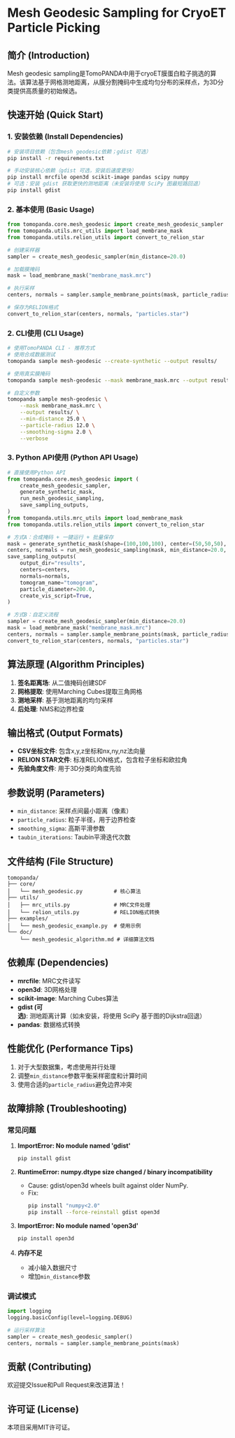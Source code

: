 # Mesh Geodesic Sampling for CryoET Particle Picking

## 简介 (Introduction)

Mesh geodesic sampling是TomoPANDA中用于cryoET膜蛋白粒子挑选的算法。该算法基于网格测地距离，从膜分割掩码中生成均匀分布的采样点，为3D分类提供高质量的初始候选。

## 快速开始 (Quick Start)

### 1. 安装依赖 (Install Dependencies)

```bash
# 安装项目依赖（包含mesh geodesic依赖；gdist 可选）
pip install -r requirements.txt

# 手动安装核心依赖（gdist 可选，安装后速度更快）
pip install mrcfile open3d scikit-image pandas scipy numpy
# 可选：安装 gdist 获取更快的测地距离（未安装将使用 SciPy 图最短路回退）
pip install gdist
```

### 2. 基本使用 (Basic Usage)

```python
from tomopanda.core.mesh_geodesic import create_mesh_geodesic_sampler
from tomopanda.utils.mrc_utils import load_membrane_mask
from tomopanda.utils.relion_utils import convert_to_relion_star

# 创建采样器
sampler = create_mesh_geodesic_sampler(min_distance=20.0)

# 加载膜掩码
mask = load_membrane_mask("membrane_mask.mrc")

# 执行采样
centers, normals = sampler.sample_membrane_points(mask, particle_radius=10.0)

# 保存为RELION格式
convert_to_relion_star(centers, normals, "particles.star")
```

### 2. CLI使用 (CLI Usage)

```bash
# 使用TomoPANDA CLI - 推荐方式
# 使用合成数据测试
tomopanda sample mesh-geodesic --create-synthetic --output results/

# 使用真实膜掩码
tomopanda sample mesh-geodesic --mask membrane_mask.mrc --output results/

# 自定义参数
tomopanda sample mesh-geodesic \
    --mask membrane_mask.mrc \
    --output results/ \
    --min-distance 25.0 \
    --particle-radius 12.0 \
    --smoothing-sigma 2.0 \
    --verbose
```

### 3. Python API使用 (Python API Usage)

```python
# 直接使用Python API
from tomopanda.core.mesh_geodesic import (
    create_mesh_geodesic_sampler,
    generate_synthetic_mask,
    run_mesh_geodesic_sampling,
    save_sampling_outputs,
)
from tomopanda.utils.mrc_utils import load_membrane_mask
from tomopanda.utils.relion_utils import convert_to_relion_star

# 方式A：合成掩码 + 一键运行 + 批量保存
mask = generate_synthetic_mask(shape=(100,100,100), center=(50,50,50), radius=30)
centers, normals = run_mesh_geodesic_sampling(mask, min_distance=20.0, particle_radius=10.0)
save_sampling_outputs(
    output_dir="results",
    centers=centers,
    normals=normals,
    tomogram_name="tomogram",
    particle_diameter=200.0,
    create_vis_script=True,
)

# 方式B：自定义流程
sampler = create_mesh_geodesic_sampler(min_distance=20.0)
mask = load_membrane_mask("membrane_mask.mrc")
centers, normals = sampler.sample_membrane_points(mask, particle_radius=10.0)
convert_to_relion_star(centers, normals, "particles.star")
```

## 算法原理 (Algorithm Principles)

1. **签名距离场**: 从二值掩码创建SDF
2. **网格提取**: 使用Marching Cubes提取三角网格
3. **测地采样**: 基于测地距离的均匀采样
4. **后处理**: NMS和边界检查

## 输出格式 (Output Formats)

- **CSV坐标文件**: 包含x,y,z坐标和nx,ny,nz法向量
- **RELION STAR文件**: 标准RELION格式，包含粒子坐标和欧拉角
- **先验角度文件**: 用于3D分类的角度先验

## 参数说明 (Parameters)

- `min_distance`: 采样点间最小距离（像素）
- `particle_radius`: 粒子半径，用于边界检查
- `smoothing_sigma`: 高斯平滑参数
- `taubin_iterations`: Taubin平滑迭代次数

## 文件结构 (File Structure)

```
tomopanda/
├── core/
│   └── mesh_geodesic.py          # 核心算法
├── utils/
│   ├── mrc_utils.py              # MRC文件处理
│   └── relion_utils.py           # RELION格式转换
├── examples/
│   └── mesh_geodesic_example.py  # 使用示例
└── doc/
    └── mesh_geodesic_algorithm.md # 详细算法文档
```

## 依赖库 (Dependencies)

- **mrcfile**: MRC文件读写
- **open3d**: 3D网格处理
- **scikit-image**: Marching Cubes算法
- **gdist (可选)**: 测地距离计算（如未安装，将使用 SciPy 基于图的Dijkstra回退）
- **pandas**: 数据格式转换

## 性能优化 (Performance Tips)

1. 对于大型数据集，考虑使用并行处理
2. 调整`min_distance`参数平衡采样密度和计算时间
3. 使用合适的`particle_radius`避免边界冲突

## 故障排除 (Troubleshooting)

### 常见问题

1. **ImportError: No module named 'gdist'**
   ```bash
   pip install gdist
   ```

2. **RuntimeError: numpy.dtype size changed / binary incompatibility**
   - Cause: gdist/open3d wheels built against older NumPy.
   - Fix:
     ```bash
     pip install "numpy<2.0"
     pip install --force-reinstall gdist open3d
     ```

3. **ImportError: No module named 'open3d'**
   ```bash
   pip install open3d
   ```

4. **内存不足**
   - 减小输入数据尺寸
   - 增加`min_distance`参数

### 调试模式

```python
import logging
logging.basicConfig(level=logging.DEBUG)

# 运行采样算法
sampler = create_mesh_geodesic_sampler()
centers, normals = sampler.sample_membrane_points(mask)
```

## 贡献 (Contributing)

欢迎提交Issue和Pull Request来改进算法！

## 许可证 (License)

本项目采用MIT许可证。
